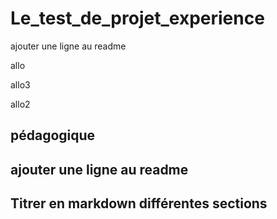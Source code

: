 # Le_test_de_projet_experience

ajouter une ligne au readme

allo

allo3

allo2 

## pédagogique

## ajouter une ligne au readme

## Titrer en markdown différentes sections
